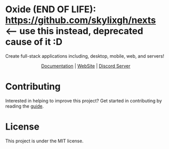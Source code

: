 # Oxide (END OF LIFE): https://github.com/skylixgh/nexts <-- use this instead, deprecated cause of it :D

Create full-stack applications including, desktop, mobile, web, and servers!

<center>
    <a href="./docs/README.md">Documentation</a>
    | <a target="_blank" href="https://illux.dev/projects/oxide">WebSite</a>
    | <a target="_blank" href="https://discord.gg/ZmkG583X">Discord Server</a>
</center>

# Contributing

Interested in helping to improve this project? Get started in contributing by reading the [guide](/CONTRIBUTING.md).

# License

This project is under the MIT license.
